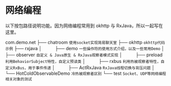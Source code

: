 # 网络编程
以下按包路径说明功能。因为网络编程常用到 okhttp 与 RxJava，所以一起写在这里。

com.demo.net
├── chatroom `使用socket实现简易聊天室`
├── okhttp `okhttp代码示例`
├── rxjava
│　　　├── demo `一些操作符的使用方式介绍，以及一些常用Demo`
│　　　├── observer `自定义 & Java原生 & RxJava观察者模式实现`
│　　　├── preload `利用BehaviorSubject特性，自定义预读类`
│　　　├── rxbus `利用热被观察者特性，自定义RxBus，用于事件传递`
│　　　├── ActRxJava `RxJava线程切换与背压问题`
│　　　└── HotColdObservableDemo `冷热被观察者区别`
└── test `Socket、UDP等网络编程相关对象的测试`
